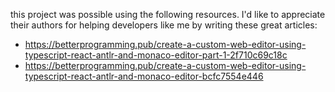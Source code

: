 this project was possible using the following resources. I'd like to appreciate their authors for helping developers like me by writing these great articles:

* https://betterprogramming.pub/create-a-custom-web-editor-using-typescript-react-antlr-and-monaco-editor-part-1-2f710c69c18c
* https://betterprogramming.pub/create-a-custom-web-editor-using-typescript-react-antlr-and-monaco-editor-bcfc7554e446